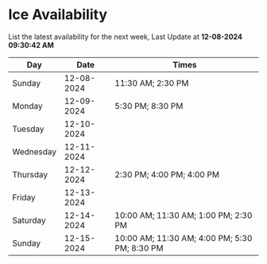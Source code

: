 # Ice Availability

List the latest availability for the next week, Last Update at **12-08-2024 09:30:42 AM**

| Day         | Date        | Times       |
| ----------- | ----------- | ----------- |
|Sunday|12-08-2024|11:30 AM; 2:30 PM|
|Monday|12-09-2024|5:30 PM; 8:30 PM|
|Tuesday|12-10-2024||
|Wednesday|12-11-2024||
|Thursday|12-12-2024|2:30 PM; 4:00 PM; 4:00 PM|
|Friday|12-13-2024||
|Saturday|12-14-2024|10:00 AM; 11:30 AM; 1:00 PM; 2:30 PM|
|Sunday|12-15-2024|10:00 AM; 11:30 AM; 4:00 PM; 5:30 PM; 8:30 PM|
